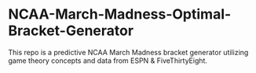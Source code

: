 # NCAA-March-Madness-Optimal-Bracket-Generator

This repo is a predictive NCAA March Madness bracket generator utilizing game theory concepts and data from ESPN & FiveThirtyEight.




